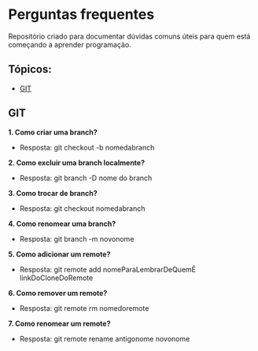 # Perguntas frequentes

Repositório criado para documentar dúvidas comuns úteis para quem está começando a aprender programação.

## Tópicos:

* [GIT](#git)

## GIT
**1. Como criar uma branch?**
- Resposta: git checkout -b nomedabranch

**2. Como excluir uma branch localmente?**
- Resposta: git branch -D nome do branch

**3. Como trocar de branch?**
- Resposta: git checkout nomedabranch

**4. Como renomear uma branch?**
- Resposta: git branch -m novonome

**5. Como adicionar um remote?**
- Resposta: git remote add nomeParaLembrarDeQuemÉ linkDoCloneDoRemote

**6. Como remover um remote?**
- Resposta: git remote rm nomedoremote

**7. Como renomear um remote?**
- Resposta: git remote rename antigonome novonome
